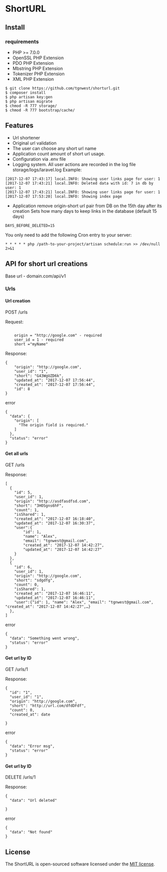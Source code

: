 # ShortURL
## Install

### requirements
- PHP >= 7.0.0
- OpenSSL PHP Extension
- PDO PHP Extension
- Mbstring PHP Extension
- Tokenizer PHP Extension
- XML PHP Extension

```
$ git clone https://github.com/tgnwest/shorturl.git
$ composer install
$ php artisan key:gen
$ php artisan migrate
$ chmod -R 777 storage/
$ chmod -R 777 bootstrap/cache/
```


## Features

- Url shortener
- Original url validation
- The user can choose any short url name
- Application count amount of short url usage. 
- Configuration via .env file
- Logging system. All user actions are recorded in the log file storage/logs/laravel.log
Example:
```
[2017-12-07 17:43:17] local.INFO: Showing user links page for user: 1  
[2017-12-07 17:43:21] local.INFO: Deleted data with id: 7 in db by user: 1  
[2017-12-07 17:43:21] local.INFO: Showing user links page for user: 1  
[2017-12-07 17:53:20] local.INFO: Showing index page
```
-  Application remove origin-short url pair from DB on the 15th day after its creation
Sets how many days to keep links in the database (default 15 days)
```
DAYS_BEFORE_DELETED=15
```
You only need to add the following Cron entry to your server:
```
* * * * * php /path-to-your-project/artisan schedule:run >> /dev/null 2>&1
```

## API for short url creations

Base url - domain.com/api/v1
### Urls

#### Url creation

POST /urls

Request:
```

    origin = "http://google.com" - required
    user_id = 1 - required
    short ="myName"

```
Response:
```
{
    "origin": "http://google.com",
    "user_id": "1",
    "short": "G43WgUZD6k",
    "updated_at": "2017-12-07 17:56:44",
    "created_at": "2017-12-07 17:56:44",
    "id": 8
}
```
error
```
{
  "data": {
    "origin": [
      "The origin field is required."
    ]
  },
  "status": "error"
}
```

#### Get all urls

GET /urls

Response:
```
[
  {
    "id": 5,
    "user_id": 1,
    "origin": "http://asdfasdfsd.com",
    "short": "3HOSgns6hF",
    "count": 1,
    "isShared": 1,
    "created_at": "2017-12-07 16:18:40",
    "updated_at": "2017-12-07 16:30:37",
    "user":{
        "id": 1,
        "name": "Alex",
        "email": "tgnwest@gmail.com",
        "created_at": "2017-12-07 14:42:27",
        "updated_at": "2017-12-07 14:42:27"
    }
  },
  {
    "id": 6,
    "user_id": 1,
    "origin": "http://google.com",
    "short": "sdgdfg",
    "count": 0,
    "isShared": 1,
    "created_at": "2017-12-07 16:46:11",
    "updated_at": "2017-12-07 16:46:11",
    "user":{"id": 1, "name": "Alex", "email": "tgnwest@gmail.com", "created_at": "2017-12-07 14:42:27",…}
  },
]
```
error
```
{
  "data": "Something went wrong",
  "status": "error"
}
```

#### Get url by ID

GET /urls/1

Response:
```
{
  "id": "1",
  "user_id": "1",
  "origin": "http://google.com",
  "short": "http://url.com/dfdDFdf",
  "count": 0,
  "created_at": date

}
```
error
```
{
  "data": "Error msg",
  "status": "error"
}
```

#### Get url by ID

DELETE /urls/1

Response:
```
{
  "data": "Url deleted"

}
```
error
```
{
  "data": "Not found"
}
```



## License

The ShortURL is open-sourced software licensed under the [MIT license](http://opensource.org/licenses/MIT).
